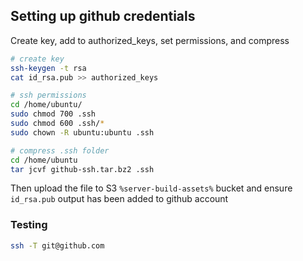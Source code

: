 ## Setting up github credentials


Create key, add to authorized_keys, set permissions, and compress 
```bash
# create key
ssh-keygen -t rsa
cat id_rsa.pub >> authorized_keys

# ssh permissions
cd /home/ubuntu/
sudo chmod 700 .ssh
sudo chmod 600 .ssh/*
sudo chown -R ubuntu:ubuntu .ssh

# compress .ssh folder
cd /home/ubuntu
tar jcvf github-ssh.tar.bz2 .ssh 
```

Then upload the file to S3 `%server-build-assets%` bucket and ensure `id_rsa.pub` output has been added to github account


### Testing

```bash
ssh -T git@github.com
```
